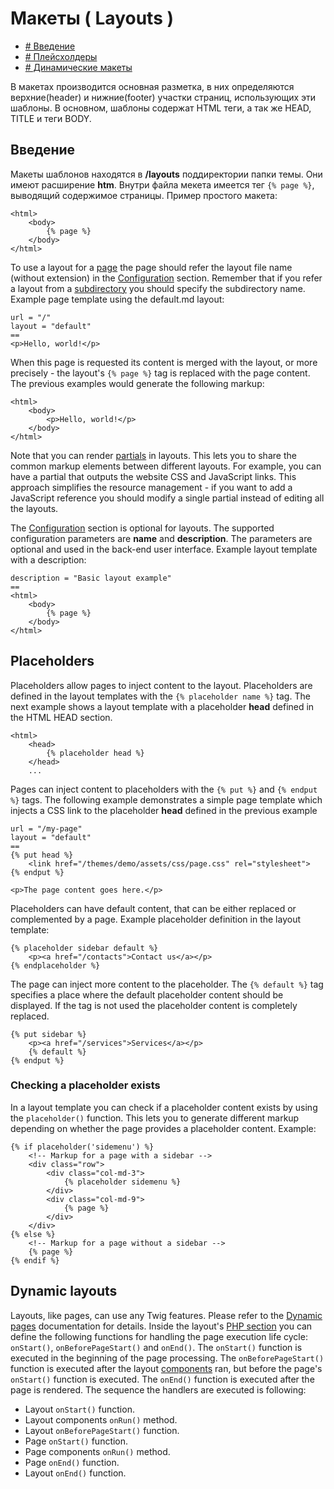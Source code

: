 # Макеты ( Layouts )

- [# Введение](#introduction)
- [# Плейсхолдеры](#placeholders)
- [# Динамические макеты](#dynamic-layouts)

В макетах производится основная разметка, в них определяются верхние(header) и нижние(footer) участки страниц, использующих эти шаблоны. В основном, шаблоны содержат HTML теги, а так же HEAD, TITLE и теги BODY.

## <a name="introduction" class="anchor" href="#introduction"></a> Введение

Макеты шаблонов находятся в **/layouts** поддиректории папки темы. Они имеют расширение **htm**. Внутри файла мекета имеется тег `{% page %}`, выводящий содержимое страницы. Пример простого макета:

    <html>
        <body>
            {% page %}
        </body>
    </html>

To use a layout for a [page](pages) the page should refer the layout file name (without extension) in the [Configuration](themes#configuration-section) section. Remember that if you refer a layout from a [subdirectory](themes#subdirectories) you should specify the subdirectory name. Example page template using the default.md layout:

    url = "/"
    layout = "default"
    ==
    <p>Hello, world!</p>

When this page is requested its content is merged with the layout, or more precisely - the layout's `{% page %}` tag is replaced with the page content. The previous examples would generate the following markup:

    <html>
        <body>
            <p>Hello, world!</p>
        </body>
    </html>

Note that you can render [partials](partials) in layouts. This lets you to share the common markup elements between different layouts. For example, you can have a partial that outputs the website CSS and JavaScript links. This approach simplifies the resource management - if you want to add a JavaScript reference you should modify a single partial instead of editing all the layouts.

The [Configuration](themes#configuration-section) section is optional for layouts. The supported configuration parameters are **name** and **description**. The parameters are optional and used in the back-end user interface. Example layout template with a description:

    description = "Basic layout example"
    ==
    <html>
        <body>
            {% page %}
        </body>
    </html>

## <a name="placeholders" class="anchor" href="#placeholders"></a> Placeholders

Placeholders allow pages to inject content to the layout. Placeholders are defined in the layout templates with the `{% placeholder name %}` tag. The next example shows a layout template with a placeholder **head** defined in the HTML HEAD section.

    <html>
        <head>
            {% placeholder head %}
        </head>
        ...

Pages can inject content to placeholders with the `{% put %}` and `{% endput %}` tags. The following example demonstrates a simple page template which injects a CSS link to the placeholder **head** defined in the previous example


    url = "/my-page"
    layout = "default"
    ==
    {% put head %}
        <link href="/themes/demo/assets/css/page.css" rel="stylesheet">
    {% endput %}

    <p>The page content goes here.</p>

Placeholders can have default content, that can be either replaced or complemented by a page. Example placeholder definition in the layout template:

    {% placeholder sidebar default %}
        <p><a href="/contacts">Contact us</a></p>
    {% endplaceholder %}

The page can inject more content to the placeholder. The `{% default %}` tag specifies a place where the default placeholder content should be displayed. If the tag is not used the placeholder content is completely replaced.

    {% put sidebar %}
        <p><a href="/services">Services</a></p>
        {% default %}
    {% endput %}

### <a name="checking-placeholder-exits" class="anchor" href="#checking-placeholder-exits"></a> Checking a placeholder exists

In a layout template you can check if a placeholder content exists by using the `placeholder()` function. This lets you to generate different markup depending on whether the page provides a placeholder content. Example:

    {% if placeholder('sidemenu') %}
        <!-- Markup for a page with a sidebar -->
        <div class="row">
            <div class="col-md-3">
                {% placeholder sidemenu %}
            </div>
            <div class="col-md-9">
                {% page %}
            </div>
        </div>
    {% else %}
        <!-- Markup for a page without a sidebar -->
        {% page %}
    {% endif %}

## <a name="dynamic-layouts" class="anchor" href="#dynamic-layouts"></a> Dynamic layouts

Layouts, like pages, can use any Twig features. Please refer to the [Dynamic pages](pages#dynamic-pages) documentation for details. Inside the layout's [PHP section](themes#php-section) you can define the following functions for handling the page execution life cycle: `onStart()`, `onBeforePageStart()` and `onEnd()`. The `onStart()` function is executed in the beginning of the page processing. The `onBeforePageStart()` function is executed after the layout [components](components) ran, but before the page's `onStart()` function is executed. The `onEnd()` function is executed after the page is rendered. The sequence the handlers are executed is following:

* Layout `onStart()` function.
* Layout components `onRun()` method.
* Layout `onBeforePageStart()` function.
* Page `onStart()` function.
* Page components `onRun()` method.
* Page `onEnd()` function.
* Layout `onEnd()` function.

